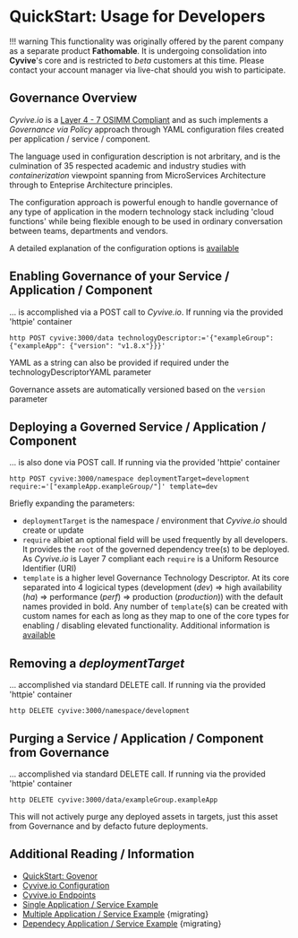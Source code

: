 # QuickStart: Usage for Developers

!!! warning
    This functionality was originally offered by the parent company as a separate product **Fathomable**. It is undergoing consolidation into **Cyvive**'s core and is restricted to _beta_ customers at this time. Please contact your account manager via live-chat should you wish to participate.

## Governance Overview

_Cyvive.io_ is a [Layer 4 - 7 OSIMM Compliant](http://www.opengroup.org/soa/source-book/osimmv2/p2.htm) and as such implements a _Governance via Policy_ approach through YAML configuration files created per application / service / component.

The language used in configuration description is not arbritary, and is the culmination of 35 respected academic and industry studies with _containerization_ viewpoint spanning from MicroServices Architecture through to Enteprise Architecture principles.

The configuration approach is powerful enough to handle governance of any type of application in the modern technology stack including 'cloud functions' while being flexible enough to be used in ordinary conversation between teams, departments and vendors.

A detailed explanation of the configuration options is [available](../configuration/index.md)

## Enabling Governance of your Service / Application / Component

… is accomplished via a POST call to _Cyvive.io_. If running via the provided 'httpie' container
```
http POST cyvive:3000/data technologyDescriptor:='{"exampleGroup": {"exampleApp": {"version": "v1.8.x"}}}'
```
YAML as a string can also be provided if required under the technologyDescriptorYAML parameter

Governance assets are automatically versioned based on the `version` parameter

## Deploying a Governed Service / Application / Component

… is also done via POST call. If running via the provided 'httpie' container
```
http POST cyvive:3000/namespace deploymentTarget=development require:='["exampleApp.exampleGroup/"]' template=dev
```

Briefly expanding the parameters:

- `deploymentTarget` is the namespace / environment that _Cyvive.io_ should create or update
- `require` albiet an optional field will be used frequently by all developers. It provides the `root` of the governed dependency tree(s) to be deployed. As _Cyvive.io_ is Layer 7 compliant each `require` is a Uniform Resource Identifier (URI)
- `template` is a higher level Governance Technology Descriptor. At its core separated into 4 logicical types (development (*dev*) => high availability (*ha*) => performance (*perf*) => production (*production*)) with the default names provided in bold. Any number of `template`(s) can be created with custom names for each as long as they map to one of the core types for enabling / disabling elevated functionality. Additional information is [available](../configuration/templates.md)

## Removing a _deploymentTarget_

… accomplished via standard DELETE call. If running via the provided 'httpie' container
```
http DELETE cyvive:3000/namespace/development
```

## Purging a Service / Application / Component from Governance

… accomplished via standard DELETE call. If running via the provided 'httpie' container
```
http DELETE cyvive:3000/data/exampleGroup.exampleApp
```
This will not actively purge any deployed assets in targets, just this asset from Governance and by defacto future deployments.

## Additional Reading / Information

- [QuickStart: Govenor](./govenor.md)
- [Cyvive.io Configuration](../../configuration)
- [Cyvive.io Endpoints](../../endpoints)
- [Single Application / Service Example](https://github.com/cyvive/example-singular)
- [Multiple Application / Service Example](https://github.com/cyvive/example-multiple) {migrating}
- [Dependecy Application / Service Example](https://github.com/cyvive/example-dependencies) {migrating}
